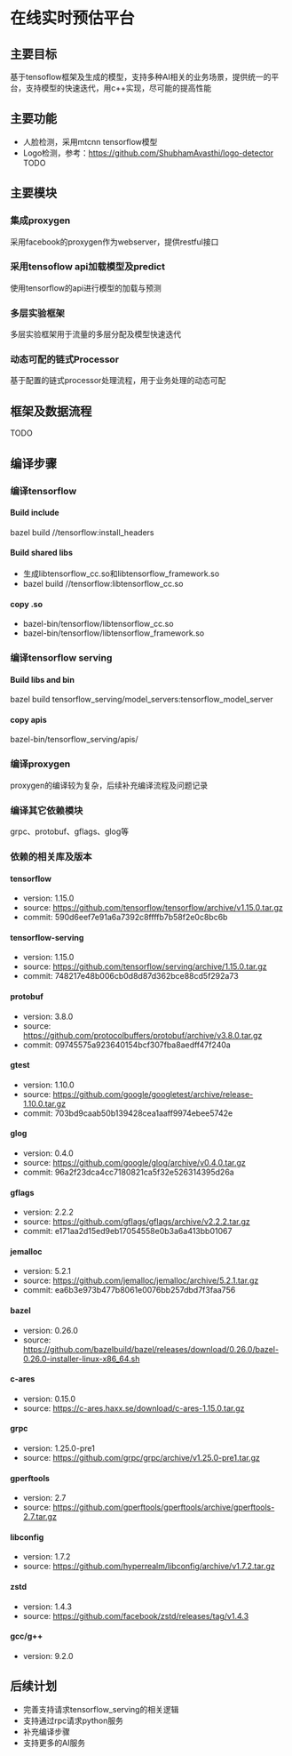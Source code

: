 # 在线实时预估平台

## 主要目标
基于tensoflow框架及生成的模型，支持多种AI相关的业务场景，提供统一的平台，支持模型的快速迭代，用c++实现，尽可能的提高性能

## 主要功能
- 人脸检测，采用mtcnn tensorflow模型
- Logo检测，参考：https://github.com/ShubhamAvasthi/logo-detector
TODO

## 主要模块
### 集成proxygen
采用facebook的proxygen作为webserver，提供restful接口

### 采用tensoflow api加载模型及predict
使用tensorflow的api进行模型的加载与预测

### 多层实验框架
多层实验框架用于流量的多层分配及模型快速迭代

### 动态可配的链式Processor
基于配置的链式processor处理流程，用于业务处理的动态可配

## 框架及数据流程
TODO

## 编译步骤
### 编译tensorflow
#### Build include
bazel build //tensorflow:install_headers

#### Build shared libs
- 生成libtensorflow_cc.so和libtensorflow_framework.so
- bazel build //tensorflow:libtensorflow_cc.so

#### copy .so
- bazel-bin/tensorflow/libtensorflow_cc.so
- bazel-bin/tensorflow/libtensorflow_framework.so

### 编译tensorflow serving
#### Build libs and bin
bazel build tensorflow_serving/model_servers:tensorflow_model_server
#### copy apis
bazel-bin/tensorflow_serving/apis/

### 编译proxygen
proxygen的编译较为复杂，后续补充编译流程及问题记录

### 编译其它依赖模块
grpc、protobuf、gflags、glog等

### 依赖的相关库及版本
#### tensorflow
- version: 1.15.0
- source:  https://github.com/tensorflow/tensorflow/archive/v1.15.0.tar.gz
- commit:  590d6eef7e91a6a7392c8ffffb7b58f2e0c8bc6b

#### tensorflow-serving
- version: 1.15.0
- source:  https://github.com/tensorflow/serving/archive/1.15.0.tar.gz
- commit:  748217e48b006cb0d8d87d362bce88cd5f292a73

#### protobuf
- version: 3.8.0
- source:  https://github.com/protocolbuffers/protobuf/archive/v3.8.0.tar.gz
- commit:  09745575a923640154bcf307fba8aedff47f240a

#### gtest
- version: 1.10.0
- source:  https://github.com/google/googletest/archive/release-1.10.0.tar.gz
- commit:  703bd9caab50b139428cea1aaff9974ebee5742e

#### glog
- version: 0.4.0
- source:  https://github.com/google/glog/archive/v0.4.0.tar.gz
- commit:  96a2f23dca4cc7180821ca5f32e526314395d26a

#### gflags
- version: 2.2.2
- source:  https://github.com/gflags/gflags/archive/v2.2.2.tar.gz
- commit:  e171aa2d15ed9eb17054558e0b3a6a413bb01067

#### jemalloc
- version: 5.2.1
- source:  https://github.com/jemalloc/jemalloc/archive/5.2.1.tar.gz
- commit:  ea6b3e973b477b8061e0076bb257dbd7f3faa756

#### bazel
- version: 0.26.0
- source:  https://github.com/bazelbuild/bazel/releases/download/0.26.0/bazel-0.26.0-installer-linux-x86_64.sh

#### c-ares
- version: 0.15.0
- source:  https://c-ares.haxx.se/download/c-ares-1.15.0.tar.gz

#### grpc
- version: 1.25.0-pre1
- source:  https://github.com/grpc/grpc/archive/v1.25.0-pre1.tar.gz

#### gperftools
- version: 2.7
- source:  https://github.com/gperftools/gperftools/archive/gperftools-2.7.tar.gz

#### libconfig
- version: 1.7.2
- source:  https://github.com/hyperrealm/libconfig/archive/v1.7.2.tar.gz

#### zstd
- version: 1.4.3
- source:  https://github.com/facebook/zstd/releases/tag/v1.4.3

#### gcc/g++
- version: 9.2.0

## 后续计划
- 完善支持请求tensorflow_serving的相关逻辑
- 支持通过rpc请求python服务
- 补充编译步骤
- 支持更多的AI服务
